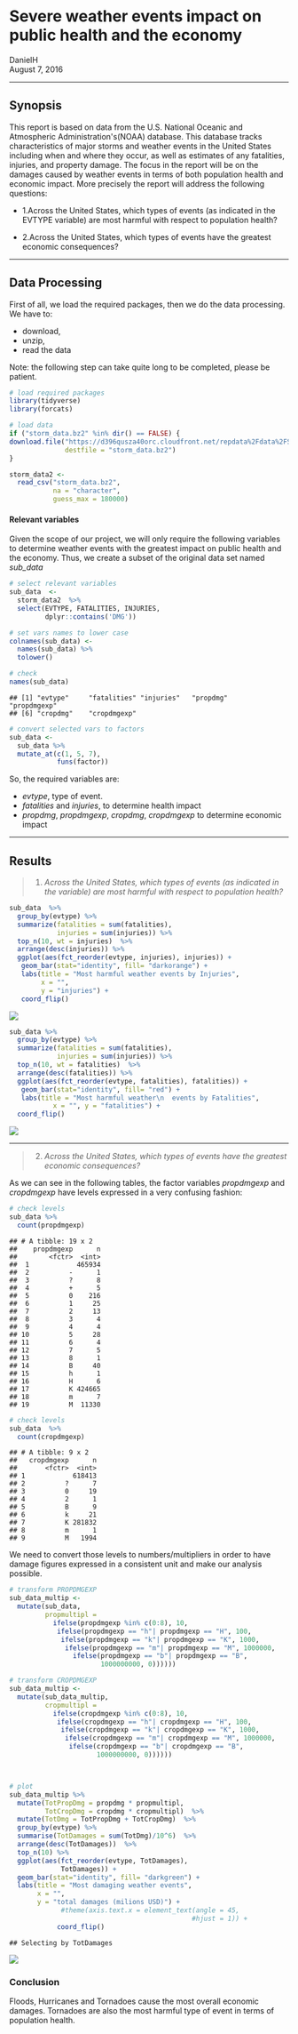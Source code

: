 # Severe weather events impact on public health and the economy
DanielH  
August 7, 2016  

---

## Synopsis

This report is based on data from the U.S. National Oceanic and Atmospheric Administration's(NOAA) database. 
This database tracks characteristics of major storms and weather events in the United States including when 
and where they occur, as well as estimates of any fatalities, injuries, and property damage. The focus in the 
report will be on the damages caused by weather events in terms of both population health and economic impact.
More precisely the report will address the following questions:

* 1.Across the United States, which types of events (as indicated in the EVTYPE variable) are most harmful 
with respect to population health?

* 2.Across the United States, which types of events have the greatest economic consequences?


---

## Data Processing

First of all, we load the required packages, then we do the data processing. We have to:

* download,
* unzip,
* read the data 


Note: the following step can take quite long to be completed, please be patient.


```r
# load required packages
library(tidyverse)
library(forcats)

# load data
if ("storm_data.bz2" %in% dir() == FALSE) {
download.file("https://d396qusza40orc.cloudfront.net/repdata%2Fdata%2FStormData.csv.bz2",
              destfile = "storm_data.bz2")
}

storm_data2 <- 
  read_csv("storm_data.bz2",
           na = "character",
           guess_max = 180000)
```

#### Relevant variables

Given the scope of our project, we will only require the following variables to determine weather events with the greatest impact on public health and the economy. Thus, we create a subset of the original data set named _sub_data_


```r
# select relevant variables
sub_data  <- 
  storm_data2  %>%
  select(EVTYPE, FATALITIES, INJURIES, 
         dplyr::contains('DMG'))

# set vars names to lower case
colnames(sub_data) <-
  names(sub_data) %>%
  tolower()

# check
names(sub_data)
```

```
## [1] "evtype"     "fatalities" "injuries"   "propdmg"    "propdmgexp"
## [6] "cropdmg"    "cropdmgexp"
```

```r
# convert selected vars to factors
sub_data <- 
  sub_data %>%
  mutate_at(c(1, 5, 7), 
            funs(factor))
```


So, the required variables are:

* _evtype_, type of event. 
* _fatalities_ and _injuries_, to determine health impact
* _propdmg_, _propdmgexp_, _cropdmg_, _cropdmgexp_ to determine economic impact

---


## Results

>1. _Across the United States, which types of events (as indicated in the variable) are most harmful with respect to population health?_



```r
sub_data  %>%
  group_by(evtype) %>%
  summarize(fatalities = sum(fatalities),
            injuries = sum(injuries)) %>%
  top_n(10, wt = injuries)  %>%
  arrange(desc(injuries)) %>%
  ggplot(aes(fct_reorder(evtype, injuries), injuries)) +
   geom_bar(stat="identity", fill= "darkorange") +
   labs(title = "Most harmful weather events by Injuries",
        x = "",
        y = "injuries") +
   coord_flip()
```

![](Assignment.TWO_files/figure-html/unnamed-chunk-3-1.png)<!-- -->

```r
sub_data %>%
  group_by(evtype) %>%
  summarize(fatalities = sum(fatalities), 
            injuries = sum(injuries)) %>%
  top_n(10, wt = fatalities)  %>%
  arrange(desc(fatalities)) %>%
  ggplot(aes(fct_reorder(evtype, fatalities), fatalities)) +
   geom_bar(stat="identity", fill= "red") +
   labs(title = "Most harmful weather\n  events by Fatalities",
           x = "", y = "fatalities") +
  coord_flip()
```

![](Assignment.TWO_files/figure-html/unnamed-chunk-3-2.png)<!-- -->


---



>2. _Across the United States, which types of events have the greatest economic consequences?_

As we can see in the following tables, the factor variables _propdmgexp_ and _cropdmgexp_ have levels expressed in a very confusing fashion:


```r
# check levels
sub_data %>%
  count(propdmgexp)
```

```
## # A tibble: 19 x 2
##    propdmgexp      n
##        <fctr>  <int>
##  1            465934
##  2          -      1
##  3          ?      8
##  4          +      5
##  5          0    216
##  6          1     25
##  7          2     13
##  8          3      4
##  9          4      4
## 10          5     28
## 11          6      4
## 12          7      5
## 13          8      1
## 14          B     40
## 15          h      1
## 16          H      6
## 17          K 424665
## 18          m      7
## 19          M  11330
```

```r
# check levels
sub_data  %>%
  count(cropdmgexp) 
```

```
## # A tibble: 9 x 2
##   cropdmgexp      n
##       <fctr>  <int>
## 1            618413
## 2          ?      7
## 3          0     19
## 4          2      1
## 5          B      9
## 6          k     21
## 7          K 281832
## 8          m      1
## 9          M   1994
```

We need to convert those levels to numbers/multipliers in order to have damage figures expressed in a consistent unit and make our analysis possible.



```r
# transform PROPDMGEXP
sub_data_multip <- 
  mutate(sub_data, 
         propmultipl =
           ifelse(propdmgexp %in% c(0:8), 10,
            ifelse(propdmgexp == "h"| propdmgexp == "H", 100,
             ifelse(propdmgexp == "k"| propdmgexp == "K", 1000,
              ifelse(propdmgexp == "m"| propdmgexp == "M", 1000000,
                ifelse(propdmgexp == "b"| propdmgexp == "B",
                       1000000000, 0))))))

# transform CROPDMGEXP
sub_data_multip <-
  mutate(sub_data_multip, 
         cropmultipl =
           ifelse(cropdmgexp %in% c(0:8), 10,
            ifelse(cropdmgexp == "h"| cropdmgexp == "H", 100,
             ifelse(cropdmgexp == "k"| cropdmgexp == "K", 1000,
              ifelse(cropdmgexp == "m"| cropdmgexp == "M", 1000000,
               ifelse(cropdmgexp == "b"| cropdmgexp == "B",
                      1000000000, 0))))))



# plot
sub_data_multip %>%
  mutate(TotPropDmg = propdmg * propmultipl,
         TotCropDmg = cropdmg * cropmultipl)  %>%
  mutate(TotDmg = TotPropDmg + TotCropDmg)  %>%
  group_by(evtype) %>%
  summarise(TotDamages = sum(TotDmg)/10^6)  %>%
  arrange(desc(TotDamages))  %>%
  top_n(10) %>%
  ggplot(aes(fct_reorder(evtype, TotDamages),
             TotDamages)) +
  geom_bar(stat="identity", fill= "darkgreen") +
  labs(title = "Most damaging weather events",
       x = "",
       y = "total damages (milions USD)") +
             #theme(axis.text.x = element_text(angle = 45,
                                              #hjust = 1)) +
            coord_flip()
```

```
## Selecting by TotDamages
```

![](Assignment.TWO_files/figure-html/unnamed-chunk-5-1.png)<!-- -->

### Conclusion
  
  Floods, Hurricanes and Tornadoes cause the most overall economic damages. Tornadoes are also the most harmful type of event in terms of population health.
  

